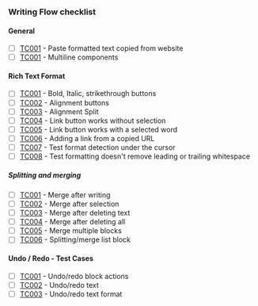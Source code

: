 ### Writing Flow checklist

#### General
- [ ] [TC001](https://github.com/wordpress-mobile/test-cases/blob/trunk/test-cases/gutenberg/writing-flow/copy-paste.md#tc001) - Paste formatted text copied from website
- [ ] [TC001](https://github.com/wordpress-mobile/test-cases/blob/trunk/test-cases/gutenberg/writing-flow/multiline-components.md#tc001) - Multiline components
#### Rich Text Format
  - [ ] [TC001](https://github.com/wordpress-mobile/test-cases/blob/trunk/test-cases/gutenberg/writing-flow/rich-text-formatting.md#tc001) - Bold, Italic, strikethrough buttons
  - [ ] [TC002](https://github.com/wordpress-mobile/test-cases/blob/trunk/test-cases/gutenberg/writing-flow/rich-text-formatting.md#tc002) - Alignment buttons
  - [ ] [TC003](https://github.com/wordpress-mobile/test-cases/blob/trunk/test-cases/gutenberg/writing-flow/rich-text-formatting.md#tc003) - Alignment Split
  - [ ] [TC004](https://github.com/wordpress-mobile/test-cases/blob/trunk/test-cases/gutenberg/writing-flow/rich-text-formatting.md#tc004) - Link button works without selection
  - [ ] [TC005](https://github.com/wordpress-mobile/test-cases/blob/trunk/test-cases/gutenberg/writing-flow/rich-text-formatting.md#tc005) - Link button works with a selected word
  - [ ] [TC006](https://github.com/wordpress-mobile/test-cases/blob/trunk/test-cases/gutenberg/writing-flow/rich-text-formatting.md#tc006) - Adding a link from a copied URL
  - [ ] [TC007](https://github.com/wordpress-mobile/test-cases/blob/trunk/test-cases/gutenberg/writing-flow/rich-text-formatting.md#tc007) - Test format detection under the cursor
  - [ ] [TC008](https://github.com/wordpress-mobile/test-cases/blob/trunk/test-cases/gutenberg/writing-flow/rich-text-formatting.md#tc008) - Test formatting doesn't remove leading or trailing whitespace
##### Splitting and merging
  - [ ] [TC001](https://github.com/wordpress-mobile/test-cases/blob/trunk/test-cases/gutenberg/writing-flow/splitting-merging.md#tc001) - Merge after writing
  - [ ] [TC002](https://github.com/wordpress-mobile/test-cases/blob/trunk/test-cases/gutenberg/writing-flow/splitting-merging.md#tc002) - Merge after selection
  - [ ] [TC003](https://github.com/wordpress-mobile/test-cases/blob/trunk/test-cases/gutenberg/writing-flow/splitting-merging.md#tc003) - Merge after deleting text
  - [ ] [TC004](https://github.com/wordpress-mobile/test-cases/blob/trunk/test-cases/gutenberg/writing-flow/splitting-merging.md#tc004) - Merge after deleting all
  - [ ] [TC005](https://github.com/wordpress-mobile/test-cases/blob/trunk/test-cases/gutenberg/writing-flow/splitting-merging.md#tc005) - Merge multiple blocks
  - [ ] [TC006](https://github.com/wordpress-mobile/test-cases/blob/trunk/test-cases/gutenberg/writing-flow/splitting-merging.md#tc006) - Splitting/merge list block
#### Undo / Redo - Test Cases
  - [ ] [TC001](https://github.com/wordpress-mobile/test-cases/blob/trunk/test-cases/gutenberg/writing-flow/undo-redo.md#tc001) - Undo/redo block actions
  - [ ] [TC002](https://github.com/wordpress-mobile/test-cases/blob/trunk/test-cases/gutenberg/writing-flow/undo-redo.md#tc002) - Undo/redo text
  - [ ] [TC003](https://github.com/wordpress-mobile/test-cases/blob/trunk/test-cases/gutenberg/writing-flow/undo-redo.md#tc003) - Undo/redo text format
